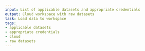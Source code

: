 ```yaml
---
input: List of applicable datasets and appropriate credentials
output: Cloud workspace with raw datasets
task: Load data to workspace
tags:
- applicable datasets
- appropriate credentials
- cloud
- raw datasets
---
```

